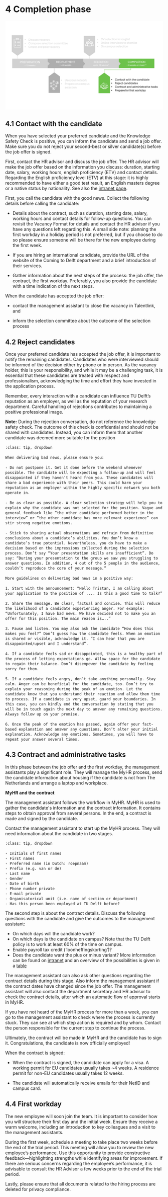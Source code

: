 # 4 Completion phase

![Completion Phase](../HigherFunctions/Appendices/4Completion.PNG)

## 4.1 Contact with the candidate 

When you have selected your preferred candidate and the Knowledge Safety Check is positive, you can inform the candidate and send a job offer. Make sure you do not reject your second-best or silver candidate(s) before the job offer is signed. 

First, contact the HR advisor and discuss the job offer. The HR advisor will make the job offer based on the information you discuss: duration, starting date, salary, working hours, english proficiency (ETV) and contact details.  Regarding the English proficiency level (ETV) at this stage: it is highly recommended to have either a good test result, an English masters degree or a native status by nationality. See also the [intranet page](https://intranet.tudelft.nl/-/itav-english-language-skills?p_l_back_url=%2Fsearch%3Fq%3Detv).  


First, you call the candidate with the good news. Collect the following details before calling the candidate: 

- Details about the contract, such as duration, starting date, salary, working hours and contact details for follow-up questions. You can revisit the Vacancy Format for details and contact the HR advisor if you have any questions left regarding this. A small side note: planning the first workday in a holiday period is not preferred, but if you choose to do so please ensure someone will be there for the new employee during the first week. 

- If you are hiring an international candidate, provide the URL of the website of the Coming to Delft department and a brief introduction of their services. 

- Gather information about the next steps of the process: the job offer, the contract, the first workday. Preferably, you also provide the candidate with a time indication of the next steps. 


When the candidate has accepted the job offer: 

- contact the management assistant to close the vacancy in Talentlink, and 

- inform the selection committee about the outcome of the selection process 


## 4.2 Reject candidates 

Once your preferred candidate has accepted the job offer, it is important to notify the remaining candidates. Candidates who were interviewed should be informed of the decision either by phone or in person. As the vacancy holder, this is your responsibility, and while it may be a challenging task, it is essential that these candidates are treated with respect and professionalism, acknowledging the time and effort they have invested in the application process.

Remember, every interaction with a candidate can influence TU Delft’s reputation as an employer, as well as the reputation of your research department. Careful handling of rejections contributes to maintaining a positive professional image.

**Note:** During the rejection conversation, do not reference the knowledge safety check. The outcome of this check is confidential and should not be shared with candidates. Instead, you can inform them that another candidate was deemed more suitable for the position

```{admonition} Tips for rejection conversations
:class: tip, dropdown

When delivering bad news, please ensure you: 

- Do not postpone it. Get it done before the weekend whenever possible. The candidate will be expecting a follow-up and will feel disappointed if they haven’t heard from you. These candidates will share a bad experience with their peers. This could harm your reputation as an employer within the highly specific network you both operate in. 

- Be as clear as possible. A clear selection strategy will help you to explain why the candidate was not selected for the position. Vague and general feedback like “the other candidate performed better in the interview” or “the other candidate has more relevant experience” can stir strong negative emotions. 

- Stick to sharing actual observations and refrain from definitive conclusions about a candidate’s abilities. You don’t know a candidate’s true potential. Nevertheless, you do have to make a decision based on the impressions collected during the selection process. Don’t say “Your presentation skills are insufficient”. Do say: “During your presentation to the group we saw you struggling to answer questions. In addition, 4 out of the 5 people in the audience, couldn’t reproduce the core of your message.” 

More guidelines on delivering bad news in a positive way: 

1. Start with the announcement: “Hello Tristan, I am calling about your application to the position of .... Is this a good time to talk?” 

2. Share the message. Be clear, factual and concise. This will reduce the likelihood of a candidate experiencing anger. For example: “Unfortunately, I have bad news. We have decided not to make you an offer for this position. The main reason is…..” 

3. Pause and listen. You may also ask the candidate “How does this makes you feel?” Don’t guess how the candidate feels. When an emotion is shared or visible, acknowledge it. “I can hear that you are disappointed/upset and I understand”. 

4. If a candidate feels sad or disappointed, this is a healthy part of the process of letting expectations go. Allow space for the candidate to regain their balance. Don’t disempower the candidate by feeling sorry for them. 

5. If a candidate feels angry, don’t take anything personally. Stay calm. Anger can be beneficial for the candidate, too. Don’t try to explain your reasoning during the peak of an emotion. Let the candidate know that you understand their reaction and allow them time to process. If a candidate is very upset, guard your boundaries. In this case, you can kindly end the conversation by stating that you will be in touch again the next day to answer any remaining questions. Always follow up on your promise. 

6. Once the peak of the emotion has passed, again offer your fact-based explanation and answer any questions. Don’t alter your initial explanation. Acknowledge any emotions. Sometimes, you will have to repeat your answer several times. 
```
 

## 4.3 Contract and administrative tasks 

In this phase between the job offer and the first workday, the management assistants play a significant role. They will manage the MyHR process, send the candidate information about housing if the candidate is not from The Netherlands and arrange a laptop and workplace. 

**MyHR and the contract**

The management assistant follows the workflow in MyHR. MyHR is used to gather the candidate's information and the contract information. It contains steps to obtain approval from several persons. In the end, a contract is made and signed by the candidate. 

Contact the management assistant to start up the MyHR process. They will need information about the candidate in two stages. 

```{admonition} What information is required for the first stage of MyHR?
:class: tip, dropdown

- Initials of first names 
- First names 
- Preferred name (in Dutch: roepnaam) 
- Prefix (e.g. van or de) 
- Last name 
- Gender 
- Date of birth 
- Phone number private 
- E-mail private 
- Organisatorical unit (i.e. name of section or department) 
- Has this person been employed at TU Delft before? 
```

The second step is about the contract details. Discuss the following questions with the candidate and give the outcomes to the management assistant: 
- On which days will the candidate work? 
- On which days is the candidate on campus? Note that the TU Delft policy is to work at least 60% of the time on campus. 
- Enable payroll tax credit (‘loonheffingskorting’)?  
- Does the candidate want the plus or minus variant? More information can be found on [intranet](https://intranet.tudelft.nl/en/-/flexible-working-time) and an overview of the possibilities is given in a [table](../PhDPostDocs/Appendices/Appendix%20Table%20Flexible%20Working%20Hours%20and%20Times%20(1).pdf)


The management assistant can also ask other questions regarding the contract details during this stage. Also inform the management assistant if the contract dates have changed since the job offer. The management assistant will also contact the department secretary and HR advisor to check the contract details, after which an automatic flow of approval starts in MyHR.

If you have not heard of the MyHR process for more than a week, you can go to the management assistant to check where the process is currently stuck. They can see at which step action is required and by whom. Contact the person responsible for the current step to continue the process. 

Ultimately, the contract will be made in MyHR and the candidate has to sign it. Congratulations, the candidate is now officially employed!

When the contract is signed:

- When the contract is signed, the candidate can apply for a visa. A working permit for EU candidates usually takes ~4 weeks. A residence permit for non-EU candidates usually takes 12 weeks. 

- The candidate will automatically receive emails for their NetID and campus card. 

## 4.4 First workday 

The new employee will soon join the team. It is important to consider how you will structure their first day and the initial week. Ensure they receive a warm welcome, including an introduction to key colleagues and a visit to the management assistants.

During the first week, schedule a meeting to take place two weeks before the end of the trial period. This meeting will allow you to review the new employee’s performance. Use this opportunity to provide constructive feedback—highlighting strengths while identifying areas for improvement. If there are serious concerns regarding the employee’s performance, it is advisable to consult the HR Advisor a few weeks prior to the end of the trial period.

Lastly, please ensure that all documents related to the hiring process are deleted for privacy compliance.


